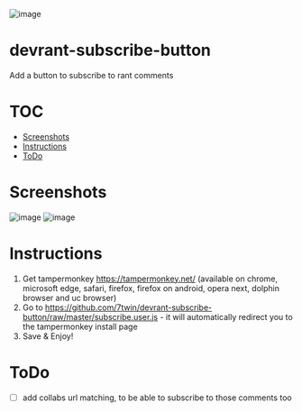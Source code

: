 ![image](https://user-images.githubusercontent.com/32747235/40404177-ba3dcfe4-5e56-11e8-855e-e9f32e8a1138.png)

# devrant-subscribe-button
Add a button to subscribe to rant comments

# TOC

* [Screenshots](#screenshots)
* [Instructions](#instructions)
* [ToDo](#todo)

# Screenshots
![image](https://user-images.githubusercontent.com/32747235/40404373-b88cb754-5e57-11e8-99ee-997ca71ea277.png)
![image](https://user-images.githubusercontent.com/32747235/40405348-83b953ac-5e5c-11e8-9327-7ac64d009b7c.png)

# Instructions
1. Get tampermonkey https://tampermonkey.net/ (available on chrome, microsoft edge, safari, firefox, firefox on android, opera next, dolphin browser and uc browser)
2. Go to https://github.com/7twin/devrant-subscribe-button/raw/master/subscribe.user.js - it will automatically redirect you to the tampermonkey install page
3. Save & Enjoy!

# ToDo
- [ ] add collabs url matching, to be able to subscribe to those comments too

